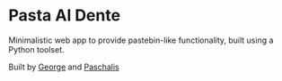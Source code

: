 # Pasta Al Dente

Minimalistic web app to provide pastebin-like functionality, built using a Python toolset.

Built by [George](https://github.com/GeorgeTsilias) and [Paschalis](https://github.com/tpaschalis)
